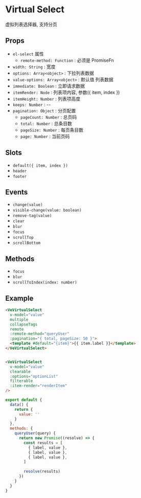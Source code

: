 # Virtual Select

虚拟列表选择器, 支持分页


## Props
- `el-select` 属性
  - `remote-method: Function` : 必须是 PromiseFn
- `width: String` : 宽度
- `options: Array<object>` : 下拉列表数据
- `value-options: Array<object>` : 默认值 列表数据
- `immediate: Boolean` : 立即请求数据
- `itemRender: Node` : 列表项内容, 参数({ item, index })
- `itemHeight: Number` : 列表项高度
- `keeps: Number` : --
- `pagination: Object` : 分页配置
  - `pageCount: Number` : 总页码
  - `total: Number` : 总条目数
  - `pageSize: Number` : 每页条目数
  - `page: Number` : 当前页码



## Slots

- `default({ item, index })`
- `header`
- `footer`


## Events

- `change(value)`
- `visible-change(value: boolean)`
- `remove-tag(value)`
- `clear`
- `blur`
- `focus`
- `scrollTop`
- `scrollBottom`


## Methods

- `focus`
- `blur`
- `scrollToIndex(index: number)`



## Example

```html
<VeVirtualSelect
  v-model="value"
  multiple
  collapseTags
  remote
  :remote-method="queryUser"
  :pagination="{ total, pageSize: 50 }">
  <template #default="{item}">{{ item.label }}</template>
</VeVirtualSelect>


<VeVirtualSelect
  v-model="value"
  clearable
  :options="optionList"
  filterable
  :item-render="renderItem"
/>
```

```js
export default {
  data() {
    return {
      value: ''
    }
  },
  methods: {
    queryUser(query) {
      return new Promise((resolve) => {
        const results = [
          { label, value },
          { label, value },
          { label, value },
        ]
        
        resolve(results)
      })
    }
  }
}
```

